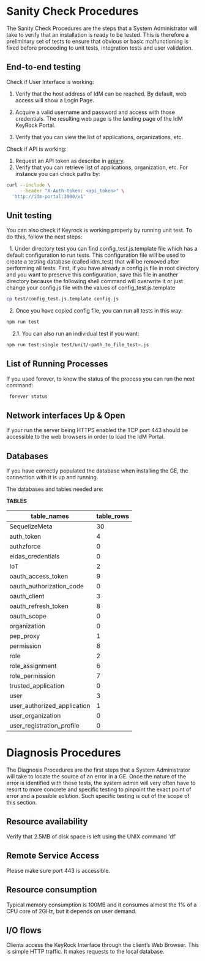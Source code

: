 # Sanity Check Procedures

The Sanity Check Procedures are the steps that a System Administrator will take
to verify that an installation is ready to be tested. This is therefore a
preliminary set of tests to ensure that obvious or basic malfunctioning is fixed
before proceeding to unit tests, integration tests and user validation.

## End-to-end testing

Check if User Interface is working:

1.  Verify that the host address of IdM can be reached. By default, web access
    will show a Login Page.

2.  Acquire a valid username and password and access with those credentials. The
    resulting web page is the landing page of the IdM KeyRock Portal.

3.  Verify that you can view the list of applications, organizations, etc.

Check if API is working:

1.  Request an API token as describe in
    [apiary](https://keyrock.docs.apiary.io/#reference/keyrock-api/authentication/create-token-with-password-method).
2.  Verify that you can retrieve list of applications, organization, etc. For
    instance you can check paths by:

```bash
curl --include \
     --header "X-Auth-token: <api_token>" \
  'http://idm-portal:3000/v1'
```

## Unit testing

You can also check if Keyrock is working properly by running unit test. To do
tthis, follow the next steps:

&nbsp;&nbsp;1\. Under directory test you can find config_test.js.template file
which has a default configuration to run tests. This configuration file will be
used to create a testing database (called idm_test) that will be removed after
performing all tests. First, if you have already a config.js file in root
directory and you want to preserve this configuration, save this file in another
directory because the following shell command will overwrite it or just change
your config.js file with the values of config_test.js.template

```bash
cp test/config_test.js.template config.js
```

&nbsp;&nbsp;2\. Once you have copied config file, you can run all tests in this
way:

```bash
npm run test
```

&nbsp;&nbsp;&nbsp;&nbsp;2.1\. You can also run an individual test if you want:

```bash
npm run test:single test/unit/<path_to_file_test>.js
```

## List of Running Processes

If you used forever, to know the status of the process you can run the next
command:

```bash
 forever status
```

## Network interfaces Up & Open

If your run the server being HTTPS enabled the TCP port 443 should be accessible
to the web browsers in order to load the IdM Portal.

## Databases

If you have correctly populated the database when installing the GE, the
connection with it is up and running.

The databases and tables needed are:

**TABLES**

| table_names                 | table_rows |
| --------------------------- | ---------- |
| SequelizeMeta               | 30         |
| auth_token                  | 4          |
| authzforce                  | 0          |
| eidas_credentials           | 0          |
| IoT                         | 2          |
| oauth_access_token          | 9          |
| oauth_authorization_code    | 0          |
| oauth_client                | 3          |
| oauth_refresh_token         | 8          |
| oauth_scope                 | 0          |
| organization                | 0          |
| pep_proxy                   | 1          |
| permission                  | 8          |
| role                        | 2          |
| role_assignment             | 6          |
| role_permission             | 7          |
| trusted_application         | 0          |
| user                        | 3          |
| user_authorized_application | 1          |
| user_organization           | 0          |
| user_registration_profile   | 0          |

# Diagnosis Procedures

The Diagnosis Procedures are the first steps that a System Administrator will
take to locate the source of an error in a GE. Once the nature of the error is
identified with these tests, the system admin will very often have to resort to
more concrete and specific testing to pinpoint the exact point of error and a
possible solution. Such specific testing is out of the scope of this section.

## Resource availability

Verify that 2.5MB of disk space is left using the UNIX command 'df'

## Remote Service Access

Please make sure port 443 is accessible.

## Resource consumption

Typical memory consumption is 100MB and it consumes almost the 1% of a CPU core
of 2GHz, but it depends on user demand.

## I/O flows

Clients access the KeyRock Interface through the client’s Web Browser. This is
simple HTTP traffic. It makes requests to the local database.
